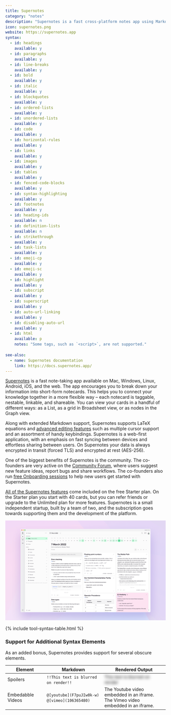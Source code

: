 ```yaml
---
title: Supernotes
category: "notes"
description: "Supernotes is a fast cross-platform notes app using Markdown notecards."
icon: supernotes.png
website: https://supernotes.app
syntax:
  - id: headings
    available: y
  - id: paragraphs
    available: y
  - id: line-breaks
    available: y
  - id: bold
    available: y
  - id: italic
    available: y
  - id: blockquotes
    available: y
  - id: ordered-lists
    available: y
  - id: unordered-lists
    available: y
  - id: code
    available: y
  - id: horizontal-rules
    available: y
  - id: links
    available: y
  - id: images
    available: y
  - id: tables
    available: y
  - id: fenced-code-blocks
    available: y
  - id: syntax-highlighting
    available: y
  - id: footnotes
    available: y
  - id: heading-ids
    available: n
  - id: definition-lists
    available: n
  - id: strikethrough
    available: y
  - id: task-lists
    available: y
  - id: emoji-cp
    available: y
  - id: emoji-sc
    available: y
  - id: highlight
    available: y
  - id: subscript
    available: y
  - id: superscript
    available: y
  - id: auto-url-linking
    available: y
  - id: disabling-auto-url
    available: y
  - id: html
    available: p
    notes: "Some tags, such as `<script>`, are not supported."
    
see-also:
  - name: Supernotes documentation
    link: https://docs.supernotes.app/
---
```


[Supernotes](https://supernotes.app) is a fast note-taking app available on Mac, Windows, Linux, Android, iOS, and the web. The app encourages you to break down your information into short-form notecards. This helps you to connect your knowledge together in a more flexible way – each notecard is taggable, nestable, linkable, and shareable. You can view your cards in a handful of different ways: as a List, as a grid in Broadsheet view, or as nodes in the Graph view. 

Along with extended Markdown support, Supernotes supports LaTeX equations and [advanced editing features](https://docs.supernotes.app/en/articles/6048775-advanced-editing-techniques) such as multiple cursor support and an assortment of handy keybindings. Supernotes is a web-first application, with an emphasis on fast syncing between devices and effortless sharing between users. On Supernotes your data is always encrypted in transit (forced TLS) and encrypted at rest (AES-256).

One of the biggest benefits of Supernotes is the community. The  co-founders are very active on the [Community Forum](https://community.supernotes.app), where users suggest new feature ideas, report bugs and share workflows. The co-founders also run [free Onboarding sessions](https://supernotes.app/welcome) to help new users get started with Supernotes. 

[All of the Supernotes features](https://supernotes.app/features/) come included on the free Starter plan. On the Starter plan you start with 40 cards, but you can refer friends or upgrade to the Unlimited plan for more features. Supernotes is a small independent startup, built by a team of two, and the subscription goes towards supporting them and the development of the platform.

![Supernotes Markdown application](../assets/images/tools/supernotes.png)

{% include tool-syntax-table.html %}

### Support for Additional Syntax Elements

As an added bonus, Supernotes provides support for several obscure elements.

<table class="table table-bordered" style="font-size: 14px">
  <thead class="thead-light">
    <tr>
      <th>Element</th>
      <th>Markdown</th>
      <th>Rendered Output</th>
    </tr>
  </thead>
  <tbody>
    <tr>
      <td>Spoilers</td>
      <td><code>!!This text is blurred on render!!</code></td>
      <td><span class="spoiler" style="filter: blur(4px);">This text is blurred on render</span></td>
    </tr>
     <tr>
      <td>Embedabble Videos</td>
      <td><code>@[youtube](F7puJIw0k-w)</code><br/><code>@[vimeo](106365480)</code></td>
      <td>The Youtube video embedded in an iframe.<br/>The Vimeo video embedded in an iframe.</td>
    </tr>
  </tbody>
</table>
